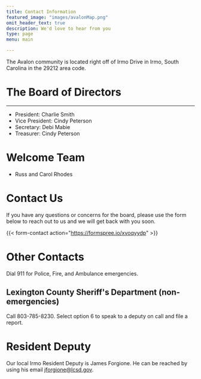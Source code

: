 ```yaml
---
title: Contact Information
featured_image: "images/avalonMap.png"
omit_header_text: true
description: We'd love to hear from you
type: page
menu: main

---
```


The Avalon community is located right off of Irmo Drive in Irmo, South Carolina in the 29212 area code.

# The Board of Directors
---
* President: Charlie Smith
* Vice President: Cindy Peterson
* Secretary: Debi Mabie
* Treasurer: Cindy Peterson


# Welcome Team
* Russ and Carol Rhodes

# Contact Us
If you have any questions or concerns for the board, please use the form below to reach out to us and we will get back with you soon.

{{< form-contact action="https://formspree.io/xvoqyydp"  >}}

# Other Contacts
Dial 911 for Police, Fire, and Ambulance emergencies.

## Lexington County Sheriff's Department (non-emergencies)
Call 803-785-8230. Select option 6 to speak to a deputy on call and file a report.

# Resident Deputy
Our local Irmo Resident Deputy is James Forgione. He can be reached by using his email jforgione@lcsd.gov.
